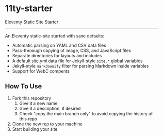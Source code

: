 # 11ty-starter
Eleventy Static Site Starter

---

An Eleventy static-site started with sane defaults:

* Automatic parsing on YAML and CSV data files
* Pass-throough copying of image, CSS, and JavaScript files
* Separate directories for layouts and includes
* A default site.yml data file for Jekyll-style `site.*` global variables
* Jekyll-style `markdownify` filter for parsing Markdown inside variables
* Support for WebC compents

## How To Use

1. Fork this repository
    1. Give it a new name
    1. Give it a description, if desired
    1. Check "copy the main branch only" to avoid copying the history of this repo
1. Clone the new rep to your machine
1. Start building your site